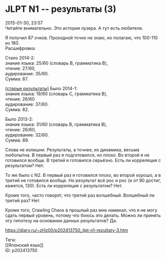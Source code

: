 JLPT N1 -- результаты (3)
==========================

   
 2015-01-30, 23:57   
  Читайте внимательно. Это история лузера. А тут есть любители.   
   
 Я получил 87 очков. Проходной точно не знаю, но полагаю, что 100-110 из 180.   
 Расшифровка:   
   
 Стало 2014-2:   
 знание языка: 25/60 (словарь B, грамматика B),   
 чтение: 27/60,   
 аудирование: 35/60.   
 Сумма: 87.   
   
  [(старые результаты)](https://zHz00.diary.ru/p202413750.htm?index=1#linkmore202413750m1)    Было 2014-1:   
 знание языка: 19/60 (словарь C, грамматика B),   
 чтение: 26/60   
 аудирование: 37/60.   
 Сумма: 82.   
   
 Было 2013-2:   
 знание языка: 31/60 (словарь B, грамматика B),   
 чтение: 26/60,   
 аудирование: 32/60.   
 Сумма: 89.     
   
 Слова не излишни. Результаты, а точнее, их динамика, весьма любопытна. В первый раз я подготовился, но плохо. Во второй я не готовился вообще. В третий я готовился серьёзно. Есть ли корреляция с результатом? Нет.   
   
 То же было с N2. В первый раз я готовился плохо, во второй хорошо, а в третий не готовился вообще. Но результат всё рос и рос (и от 90 достиг, кажется, 130). Есть ли корреляция с результатом? Нет.   
   
 Кроме того, часто говорят, что третий раз волшебный. Волшебный ли третий раз? Нет.   
   
 Кроме того, Crawling Chaos в прошлый раз мне намекал, что я не могу сдать первый уровень, потому что боюсь это делать. Можно ли принять эту гипотезу на основании данных результатов? Да.   
    
 <https://diary.ru/~zHz00/p202413750_jlpt-n1-rezultaty-3.htm>   
   
 Теги:   
 [[Японский язык]]   
 ID: p202413750